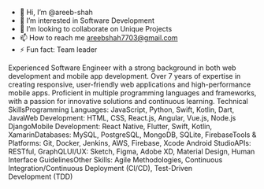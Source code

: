 - 👋 Hi, I’m @areeb-shah
- 👀 I’m interested in Software Development
- 💞️ I’m looking to collaborate on Unique Projects
- 📫 How to reach me areebshah7703@gmail.com
- ⚡ Fun fact: Team leader


Experienced Software Engineer with a strong background in both web development and mobile app development. 
Over 7 years of expertise in creating responsive, user-friendly web applications and high-performance mobile apps. 
Proficient in multiple programming languages and frameworks, with a passion for innovative solutions and continuous learning.
Technical SkillsProgramming Languages: JavaScript, Python, Swift, Kotlin, Dart, JavaWeb Development: HTML, CSS, React.js, Angular, Vue.js, Node.js 
DjangoMobile Development: React Native, Flutter, Swift, Kotlin, XamarinDatabases: MySQL, PostgreSQL, MongoDB, SQLite, FirebaseTools & Platforms: Git, Docker, Jenkins, AWS, Firebase, Xcode 
Android StudioAPIs: RESTful, GraphQLUI/UX: Sketch, Figma, Adobe XD, Material Design, 
Human Interface GuidelinesOther Skills: Agile Methodologies, Continuous Integration/Continuous Deployment (CI/CD), Test-Driven Development (TDD)


